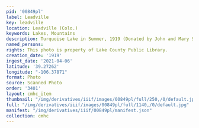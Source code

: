 ```yaml
---
pid: '00849pl'
label: Leadville
key: leadville
location: Leadville (Colo.)
keywords: Lakes, Mountains
description: Turquoise Lake in Summer, 1919 (Donated by John and Mary Smith)
named_persons: 
rights: This photo is property of Lake County Public Library.
creation_date: '1919'
ingest_date: '2021-04-06'
latitude: '39.27262'
longitude: "-106.37871"
format: Photo
source: Scanned Photo
order: '3401'
layout: cmhc_item
thumbnail: "/img/derivatives/iiif/images/00849pl/full/250,/0/default.jpg"
full: "/img/derivatives/iiif/images/00849pl/full/1140,/0/default.jpg"
manifest: "/img/derivatives/iiif/00849pl/manifest.json"
collection: cmhc
---
```

